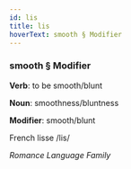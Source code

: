 ```yaml
---
id: lis
title: lis
hoverText: smooth § Modifier
---
```


### smooth § Modifier

**Verb**: to be smooth/blunt

**Noun**: smoothness/bluntness

**Modifier**: smooth/blunt

French lisse /lis/

*Romance Language Family*